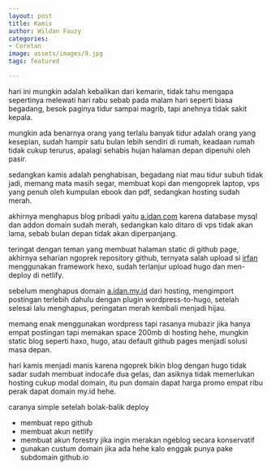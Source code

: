 ```yaml
---
layout: post
title: Kamis
author: Wildan Fauzy
categories:
- Coretan
image: assets/images/9.jpg
tags: featured

---
```

hari ini mungkin adalah kebalikan dari kemarin, tidak tahu mengapa sepertinya melewati hari rabu sebab pada malam hari seperti biasa begadang, besok paginya tidur sampai magrib, tapi anehnya tidak sakit kepala.

mungkin ada benarnya orang yang terlalu banyak tidur adalah orang yang kesepian, sudah hampir satu bulan lebih sendiri di rumah, keadaan rumah tidak cukup terurus, apalagi sehabis hujan halaman depan dipenuhi oleh pasir.

sedangkan kamis adalah penghabisan, begadang niat mau tidur subuh tidak jadi, memang mata masih segar, membuat kopi dan mengoprek laptop, vps yang penuh oleh kumpulan ebook dan pdf, sedangkan hosting sudah merah.

akhirnya menghapus blog pribadi yaitu [a.idan.com](https://idan.my.id/) karena database mysql dan addon domain sudah merah, sedangkan kalo ditaro di vps tidak akan lama, sebab bulan depan tidak akan diperpanjang.

teringat dengan teman yang membuat halaman static di github page, akhirnya seharian ngoprek repository github, ternyata salah upload si [irfan](https://irufano.github.io/) menggunakan framework hexo, sudah terlanjur upload hugo dan men-deploy di netlify.

sebelum menghapus domain [a.idan.my.id](https://idan.my.id/) dari hosting, mengimport postingan terlebih dahulu dengan plugin wordpress-to-hugo, setelah selesai lalu menghapus, peringatan merah kembali menjadi hijau.

memang enak menggunakan wordpress tapi rasanya mubazir jika hanya empat postingan tapi memakan space 200mb di hosting hehe, mungkin static blog seperti haxo, hugo, atau default github pages menjadi solusi masa depan.

hari kamis menjadi manis karena ngoprek bikin blog dengan hugo tidak sadar sudah membuat indocafe dua gelas, dan asiknya tidak memerlukan hosting cukup modal domain, itu pun domain dapat harga promo empat ribu perak dapat domain my.id hehe.

caranya simple setelah bolak-balik deploy

* membuat repo github
* membuat akun netlify
* membuat akun forestry jika ingin merakan ngeblog secara konservatif
* gunakan custum domain jika ada hehe kalo enggak punya pake subdomain github.io